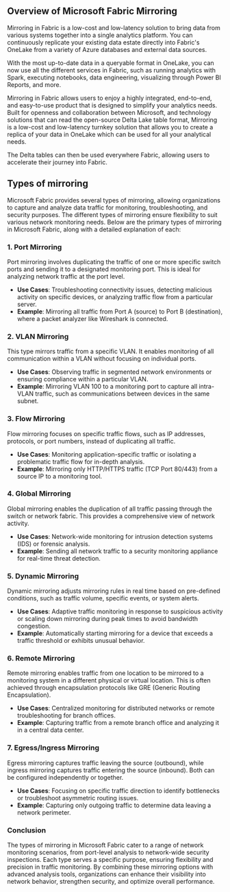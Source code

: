 ## Overview of Microsoft Fabric Mirroring

Mirroring in Fabric is a low-cost and low-latency solution to bring data from various systems together into a single analytics platform. You can continuously replicate your existing data estate directly into Fabric's OneLake from a variety of Azure databases and external data sources.

With the most up-to-date data in a queryable format in OneLake, you can now use all the different services in Fabric, such as running analytics with Spark, executing notebooks, data engineering, visualizing through Power BI Reports, and more.

Mirroring in Fabric allows users to enjoy a highly integrated, end-to-end, and easy-to-use product that is designed to simplify your analytics needs. Built for openness and collaboration between Microsoft, and technology solutions that can read the open-source Delta Lake table format, Mirroring is a low-cost and low-latency turnkey solution that allows you to create a replica of your data in OneLake which can be used for all your analytical needs.

The Delta tables can then be used everywhere Fabric, allowing users to accelerate their journey into Fabric.


## Types of mirroring 

Microsoft Fabric provides several types of mirroring, allowing organizations to capture and analyze data traffic for monitoring, troubleshooting, and security purposes. The different types of mirroring ensure flexibility to suit various network monitoring needs. Below are the primary types of mirroring in Microsoft Fabric, along with a detailed explanation of each:


### 1. **Port Mirroring**  
Port mirroring involves duplicating the traffic of one or more specific switch ports and sending it to a designated monitoring port. This is ideal for analyzing network traffic at the port level.  
- **Use Cases**: Troubleshooting connectivity issues, detecting malicious activity on specific devices, or analyzing traffic flow from a particular server.  
- **Example**: Mirroring all traffic from Port A (source) to Port B (destination), where a packet analyzer like Wireshark is connected.


### 2. **VLAN Mirroring**  
This type mirrors traffic from a specific VLAN. It enables monitoring of all communication within a VLAN without focusing on individual ports.  
- **Use Cases**: Observing traffic in segmented network environments or ensuring compliance within a particular VLAN.  
- **Example**: Mirroring VLAN 100 to a monitoring port to capture all intra-VLAN traffic, such as communications between devices in the same subnet.


### 3. **Flow Mirroring**  
Flow mirroring focuses on specific traffic flows, such as IP addresses, protocols, or port numbers, instead of duplicating all traffic.  
- **Use Cases**: Monitoring application-specific traffic or isolating a problematic traffic flow for in-depth analysis.  
- **Example**: Mirroring only HTTP/HTTPS traffic (TCP Port 80/443) from a source IP to a monitoring tool.


### 4. **Global Mirroring**  
Global mirroring enables the duplication of all traffic passing through the switch or network fabric. This provides a comprehensive view of network activity.  
- **Use Cases**: Network-wide monitoring for intrusion detection systems (IDS) or forensic analysis.  
- **Example**: Sending all network traffic to a security monitoring appliance for real-time threat detection.


### 5. **Dynamic Mirroring**  
Dynamic mirroring adjusts mirroring rules in real time based on pre-defined conditions, such as traffic volume, specific events, or system alerts.  
- **Use Cases**: Adaptive traffic monitoring in response to suspicious activity or scaling down mirroring during peak times to avoid bandwidth congestion.  
- **Example**: Automatically starting mirroring for a device that exceeds a traffic threshold or exhibits unusual behavior.


### 6. **Remote Mirroring**  
Remote mirroring enables traffic from one location to be mirrored to a monitoring system in a different physical or virtual location. This is often achieved through encapsulation protocols like GRE (Generic Routing Encapsulation).  
- **Use Cases**: Centralized monitoring for distributed networks or remote troubleshooting for branch offices.  
- **Example**: Capturing traffic from a remote branch office and analyzing it in a central data center.


### 7. **Egress/Ingress Mirroring**  
Egress mirroring captures traffic leaving the source (outbound), while ingress mirroring captures traffic entering the source (inbound). Both can be configured independently or together.  
- **Use Cases**: Focusing on specific traffic direction to identify bottlenecks or troubleshoot asymmetric routing issues.  
- **Example**: Capturing only outgoing traffic to determine data leaving a network perimeter.


### Conclusion  
The types of mirroring in Microsoft Fabric cater to a range of network monitoring scenarios, from port-level analysis to network-wide security inspections. Each type serves a specific purpose, ensuring flexibility and precision in traffic monitoring. By combining these mirroring options with advanced analysis tools, organizations can enhance their visibility into network behavior, strengthen security, and optimize overall performance.
